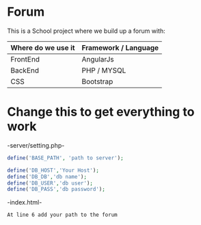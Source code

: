 Forum
=====

This is a School project where we build up a forum with:

|Where do we use it	|	Framework / Language|
|-------------|-------------|
|FrontEnd	|	AngularJs	|
|BackEnd	|	PHP / MYSQL	|
|CSS		|	Bootstrap	|




Change this to get everything to work
=====================================

-server/setting.php-
```php
define('BASE_PATH', 'path to server');

define('DB_HOST','Your Host');
define('DB_DB','db name');
define('DB_USER','db user');
define('DB_PASS','db password');
```

-index.html-
```Front end
At line 6 add your path to the forum
```